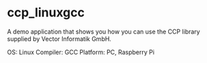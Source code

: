 ccp_linuxgcc
============

A demo application that shows you how you can use the CCP library supplied by Vector Informatik GmbH.

OS: Linux
Compiler: GCC
Platform: PC, Raspberry Pi
